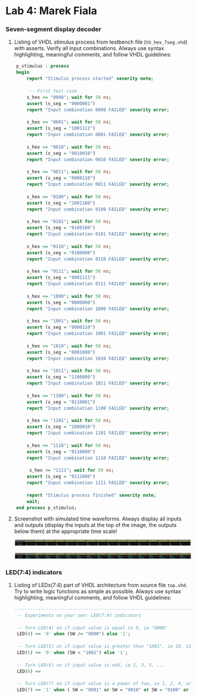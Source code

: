 # Lab 4: Marek Fiala

### Seven-segment display decoder

1. Listing of VHDL stimulus process from testbench file (`tb_hex_7seg.vhd`) with asserts. Verify all input combinations. Always use syntax highlighting, meaningful comments, and follow VHDL guidelines:

```vhdl
    p_stimulus : process
    begin
        report "Stimulus process started" severity note;

         -- First test case
        s_hex <= "0000"; wait for 50 ns;
        assert (s_seg = "0000001")
        report "Input combination 0000 FAILED" severity error;

        s_hex <= "0001"; wait for 50 ns;
        assert (s_seg = "1001111")
        report "Input combination 0001 FAILED" severity error;
        
        s_hex <= "0010"; wait for 50 ns;
        assert (s_seg = "0010010")
        report "Input combination 0010 FAILED" severity error;

        s_hex <= "0011"; wait for 50 ns;
        assert (s_seg = "0000110")
        report "Input combination 0011 FAILED" severity error;

        s_hex <= "0100"; wait for 50 ns;
        assert (s_seg = "1001100")
        report "Input combination 0100 FAILED" severity error;
        
        s_hex <= "0101"; wait for 50 ns;
        assert (s_seg = "0100100")
        report "Input combination 0101 FAILED" severity error;       
        
        s_hex <= "0110"; wait for 50 ns;
        assert (s_seg = "0100000")
        report "Input combination 0110 FAILED" severity error;
        
        s_hex <= "0111"; wait for 50 ns;
        assert (s_seg = "0001111")
        report "Input combination 0111 FAILED" severity error; 
        
        s_hex <= "1000"; wait for 50 ns;
        assert (s_seg = "0000000")
        report "Input combination 1000 FAILED" severity error;      
  
        s_hex <= "1001"; wait for 50 ns;
        assert (s_seg = "0000110")
        report "Input combination 1001 FAILED" severity error; 
        
        s_hex <= "1010"; wait for 50 ns;
        assert (s_seg = "0001000")
        report "Input combination 1010 FAILED" severity error;       
        
        s_hex <= "1011"; wait for 50 ns;
        assert (s_seg = "1100000")
        report "Input combination 1011 FAILED" severity error;
      
        s_hex <= "1100"; wait for 50 ns;
        assert (s_seg = "0110001")
        report "Input combination 1100 FAILED" severity error;    
      
        s_hex <= "1101"; wait for 50 ns;
        assert (s_seg = "1000010")
        report "Input combination 1101 FAILED" severity error;    
      
        s_hex <= "1110"; wait for 50 ns;
        assert (s_seg = "0110000")
        report "Input combination 1110 FAILED" severity error;   
   
         s_hex <= "1111"; wait for 50 ns;
        assert (s_seg = "0111000")
        report "Input combination 1111 FAILED" severity error;  
            
        report "Stimulus process finished" severity note;
        wait;
    end process p_stimulus;
```

2. Screenshot with simulated time waveforms. Always display all inputs and outputs (display the inputs at the top of the image, the outputs below them) at the appropriate time scale!

   ![your figure](images/waveform.png)
   
   ![your figure](images/waveform2.png)

### LED(7:4) indicators

1. Listing of LEDs(7:4) part of VHDL architecture from source file `top.vhd`. Try to write logic functions as simple as possible. Always use syntax highlighting, meaningful comments, and follow VHDL guidelines:

   ```vhdl
   --------------------------------------------------------------------
    -- Experiments on your own: LED(7:4) indicators

    -- Turn LED(4) on if input value is equal to 0, ie "0000"
    LED(4) <= '0' when (SW /= "0000") else '1'; 

    -- Turn LED(5) on if input value is greater than "1001", ie 10, 11, 12, ...
    LED(5) <= '0' when (SW < "1001") else '1';

    -- Turn LED(6) on if input value is odd, ie 1, 3, 5, ...
    LED(6) <= 

    -- Turn LED(7) on if input value is a power of two, ie 1, 2, 4, or 8
    LED(7) <= '1' when ( SW = "0001" or SW = "0010" or SW = "0100" or SW = "1000") else '0';
   ```
